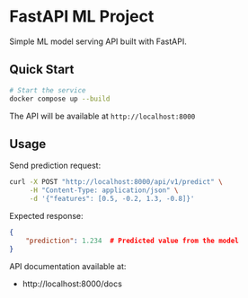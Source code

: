 # FastAPI ML Project

Simple ML model serving API built with FastAPI.

## Quick Start

```bash
# Start the service
docker compose up --build
```

The API will be available at `http://localhost:8000`

## Usage

Send prediction request:
```bash
curl -X POST "http://localhost:8000/api/v1/predict" \
     -H "Content-Type: application/json" \
     -d '{"features": [0.5, -0.2, 1.3, -0.8]}'
```

Expected response:
```json
{
    "prediction": 1.234  # Predicted value from the model
}
```

API documentation available at:
- http://localhost:8000/docs
